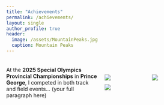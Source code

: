 ```yaml
---
title: "Achievements"
permalink: /achievements/
layout: single
author_profile: true
header:
  image: /assets/MountainPeaks.jpg
  caption: Mountain Peaks
---
```


<div style="display: flex; align-items: center; gap: 20px; margin-top: 20px;">
  <div style="flex: 1;">
    <p>
      At the <strong>2025 Special Olympics Provincial Championships</strong> in <strong>Prince George</strong>, I competed in both track and field events... (your full paragraph here)
    </p>
  </div>

  <div style="flex: 1; display: grid; grid-template-columns: 1fr 1fr; gap: 10px;">
    <img src="{{ 'assets/images/IMG_2025071106.jpg' | relative_url }}">
    <img src="{{ 'assets/images/IMG_2025071102.jpg' | relative_url }}">
    <img src="{{ 'assets/images/IMG_2025071104.jpg' | relative_url }}">
  </div>
</div>
